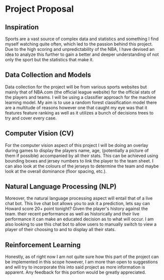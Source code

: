 # Project Proposal

## Inspiration

Sports are a vast source of complex data and statistics and something I find myself watching quite often, which led to the passion behind this project. Due to the high scoring and unpredictability of the NBA, I have devised an idea to analyze this further to gain a better and deeper understanding of not only the sport but the statistics that make it. 

## Data Collection and Models

Data collection for the project will be from various sports websites but mainly that of NBA.com (the official league website) for the official stats of the players and teams. I will be using a classifier approach for the machine learning model. My aim is to use a random forest classification model there are a multitude of reasons however one that caught my eye was that it features feature ranking as well as it utilizes a bunch of decisions trees to try and cover every case.

## Computer Vision (CV)

For the computer vision aspect of this project I will be doing an overlay during games to display the players name, age, (potentially a picture of them if possible) accompanied by all their stats. This can be achieved using bounding boxes and jersey numbers to link the player to the team sheet. I can also look at the colours of the jerseys to determine the team and maybe look at the overall dominance (floor spacing, etc.). 

## Natural Language Processing (NLP)

Moreover, the natural language processing aspect will entail that of a live chat bot. This live chat bot allows you to ask it a prediction, lets say can Howard score 20+ point tonight? Given the player's history against the team. their recent performance as well as historically and their live performance it can make an educated decision as to what will occur. I am also looking to use this chat bot to allow users to manually switch to view a player of their choosing to and to display all their stats. 

## Reinforcement Learning

Honestly, as of right now I am not quite sure how this part of the project can be implemented in this scope however, I am more than open to suggestions and will try to incorporate this into said project as more information is apparent. Any feedback for this portion would be greatly appreciated.